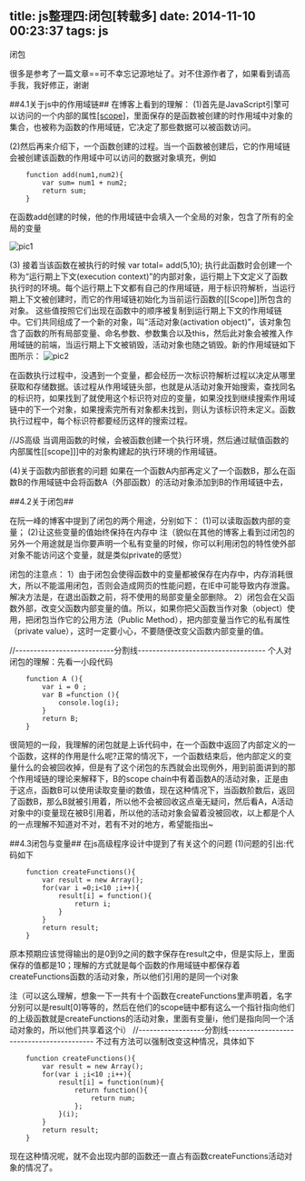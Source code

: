 title: js整理四:闭包[转载多]
date: 2014-11-10 00:23:37
tags: js
---

闭包

<!--more-->

很多是参考了一篇文章==可不幸忘记源地址了。对不住源作者了，如果看到请高手我，我好修正，谢谢

##4.1关于js中的作用域链##
在博客上看到的理解：
(1)首先是JavaScript引擎可以访问的一个内部的属性[[scope]](仅供js引擎访问)，里面保存的是函数被创建的时作用域中对象的集合，也被称为函数的作用域链，它决定了那些数据可以被函数访问。

(2)然后再来介绍下，一个函数创建的过程。当一个函数被创建后，它的作用域链会被创建该函数的作用域中可以访问的数据对象填充，例如

        function add(num1,num2){
            var sum= num1 + num2;
            return sum;
        }
        
在函数add创建的时候，他的作用域链中会填入一个全局的对象，包含了所有的全局的变量

![pic1](http://7vzsgl.com1.z0.glb.clouddn.com/blog20140210_block1.jpg)

(3)    接着当该函数在被执行的时候
var total= add(5,10);
执行此函数时会创建一个称为“运行期上下文(execution context)”的内部对象，运行期上下文定义了函数执行时的环境。每个运行期上下文都有自己的作用域链，用于标识符解析，当运行期上下文被创建时，而它的作用域链初始化为当前运行函数的[[Scope]]所包含的对象。
这些值按照它们出现在函数中的顺序被复制到运行期上下文的作用域链中。它们共同组成了一个新的对象，叫“活动对象(activation object)”，该对象包含了函数的所有局部变量、命名参数、参数集合以及this，然后此对象会被推入作用域链的前端，当运行期上下文被销毁，活动对象也随之销毁。新的作用域链如下图所示：
![pic2](http://7vzsgl.com1.z0.glb.clouddn.com/blog20140210_block2.jpg)

在函数执行过程中，没遇到一个变量，都会经历一次标识符解析过程以决定从哪里获取和存储数据。该过程从作用域链头部，也就是从活动对象开始搜索，查找同名的标识符，如果找到了就使用这个标识符对应的变量，如果没找到继续搜索作用域链中的下一个对象，如果搜索完所有对象都未找到，则认为该标识符未定义。函数执行过程中，每个标识符都要经历这样的搜索过程。
 
//JS高级
当调用函数的时候，会被函数创建一个执行环境，然后通过赋值函数的内部属性[[scope]]]中的对象构建起的执行环境的作用域链。

(4)关于函数内部嵌套的问题
如果在一个函数A内部再定义了一个函数B，那么在函数B的作用域链中会将函数A（外部函数）的活动对象添加到B的作用域链中去，

##4.2关于闭包##

在阮一峰的博客中提到了闭包的两个用途，分别如下：
(1)可以读取函数内部的变量；
(2)让这些变量的值始终保持在内存中
注（貌似在其他的博客上看到过闭包的另外一个用途就是当你要声明一个私有变量的时候，你可以利用闭包的特性使外部对象不能访问这个变量，就是类似private的感觉）
 
闭包的注意点：
1）由于闭包会使得函数中的变量都被保存在内存中，内存消耗很大，所以不能滥用闭包，否则会造成网页的性能问题，在IE中可能导致内存泄露。解决方法是，在退出函数之前，将不使用的局部变量全部删除。
2）闭包会在父函数外部，改变父函数内部变量的值。所以，如果你把父函数当作对象（object）使用，把闭包当作它的公用方法（Public Method），把内部变量当作它的私有属性（private value），这时一定要小心，不要随便改变父函数内部变量的值。

//---------------------------分割线-----------------------------------
个人对闭包的理解：先看一小段代码

        function A (){
        	var i = 0 ;
        	var B =function (){
        		console.log(i);
        	}
        	return B;
        }
        
很简短的一段，我理解的闭包就是上诉代码中，在一个函数中返回了内部定义的一个函数，这样的作用是什么呢?正常的情况下，一个函数结束后，他内部定义的变量什么的会被回收掉，但是有了这个闭包的东西就会出现例外，用到前面讲到的那个作用域链的理论来解释下，B的scope chain中有着函数A的活动对象，正是由于这点，函数B可以使用读取变量i的数值，现在这种情况下，当函数阶数后，返回了函数B，那么B就被引用着，所以他不会被回收这点毫无疑问，然后看A，A活动对象中的i变量现在被B引用着，所以他的活动对象会留着没被回收，以上都是个人的一点理解不知道对不对，若有不对的地方，希望能指出~

##4.3闭包与变量##
在js高级程序设计中提到了有关这个的问题
(1)问题的引出:代码如下

        function createFunctions(){
        	var result = new Array();
        	for(var i =0;i<10 ;i++){
        		result[i] = function(){
        			return i;
        		}
        	}
        	return result;
        }

原本预期应该觉得输出的是0到9之间的数字保存在result之中，但是实际上，里面保存的值都是10；理解的方式就是每个函数的作用域链中都保存着createFunctions函数的活动对象，所以他们引用的是同一个i对象
 
注（可以这么理解，想象一下一共有十个函数在createFunctions里声明着，名字分别可以是result[0]等等的，然后在他们的scope链中都有这么一个指针指向他们的上级函数就是createFunctions的活动对象，里面有变量i，他们是指向同一个活动对象的，所以他们共享着这个i）
//------------------分割线-----------------------------------------
不过有方法可以强制改变这种情况，具体如下

        function createFunctions(){
        	var result = new Array();
        	for(var i ;i<10 ;i++){
        		result[i] = function(num){
        			return function(){
        				return num;
        			};
        		}(i);
        	}
        	return result;
        }

现在这种情况呢，就不会出现内部的函数还一直占有函数createFunctions活动对象的情况了。